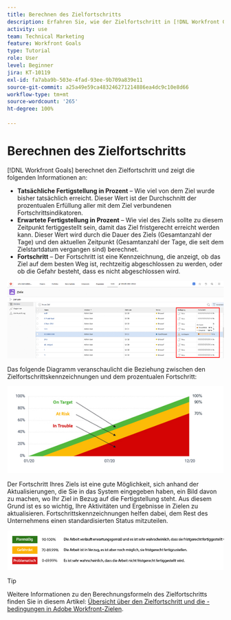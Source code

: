 ```yaml
---
title: Berechnen des Zielfortschritts
description: Erfahren Sie, wie der Zielfortschritt in [!DNL Workfront Goals]berechnet wird.
activity: use
team: Technical Marketing
feature: Workfront Goals
type: Tutorial
role: User
level: Beginner
jira: KT-10119
exl-id: fa7aba9b-503e-4fad-93ee-9b709a839e11
source-git-commit: a25a49e59ca483246271214886ea4dc9c10e8d66
workflow-type: tm+mt
source-wordcount: '265'
ht-degree: 100%

---
```


# Berechnen des Zielfortschritts

[!DNL Workfront Goals] berechnet den Zielfortschritt und zeigt die folgenden Informationen an:

* **Tatsächliche Fertigstellung in Prozent** – Wie viel von dem Ziel wurde bisher tatsächlich erreicht. Dieser Wert ist der Durchschnitt der prozentualen Erfüllung aller mit dem Ziel verbundenen Fortschrittsindikatoren.
* **Erwartete Fertigstellung in Prozent** – Wie viel des Ziels sollte zu diesem Zeitpunkt fertiggestellt sein, damit das Ziel fristgerecht erreicht werden kann. Dieser Wert wird durch die Dauer des Ziels (Gesamtanzahl der Tage) und den aktuellen Zeitpunkt (Gesamtanzahl der Tage, die seit dem Zielstartdatum vergangen sind) berechnet.
* **Fortschritt** – Der Fortschritt ist eine Kennzeichnung, die anzeigt, ob das Ziel auf dem besten Weg ist, rechtzeitig abgeschlossen zu werden, oder ob die Gefahr besteht, dass es nicht abgeschlossen wird.

![Screenshot des Zielfortschritts in [!DNL Workfront Goals]](assets/13-workfront-goals-percent-complete.png)

Das folgende Diagramm veranschaulicht die Beziehung zwischen den Zielfortschrittskennzeichnungen und dem prozentualen Fortschritt:

![Ein Diagramm zur Veranschaulichung der Beziehung zwischen den Zielfortschrittskennzeichnungen und dem prozentualen Fortschritt](assets/14-workfront-goals-progress-statuses.jpeg)

Der Fortschritt Ihres Ziels ist eine gute Möglichkeit, sich anhand der Aktualisierungen, die Sie in das System eingegeben haben, ein Bild davon zu machen, wo Ihr Ziel in Bezug auf die Fertigstellung steht. Aus diesem Grund ist es so wichtig, Ihre Aktivitäten und Ergebnisse in Zielen zu aktualisieren. Fortschrittskennzeichnungen helfen dabei, dem Rest des Unternehmens einen standardisierten Status mitzuteilen.

![Eine Grafik mit den verschiedenen Fortschrittskennzeichnungen in [!DNL Workfront Goals]](assets/15-workfront-goals-progress-bar-code.png)


>[!TIP]
>
>Weitere Informationen zu den Berechnungsformeln des Zielfortschritts finden Sie in diesem Artikel: [Übersicht über den Zielfortschritt und die -bedingungen in Adobe Workfront-Zielen](https://experienceleague.adobe.com/docs/workfront/using/adobe-workfront-goals/goal-management/calculate-goal-progress.html?lang=de#overview-of-goal-progress-and-threshold).

